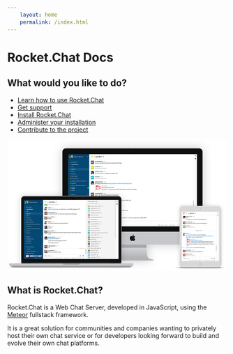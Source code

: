 ```yaml
---
    layout: home
    permalink: /index.html
---
```


# Rocket.Chat Docs

## What would you like to do?

- [Learn how to use Rocket.Chat](user-guides/)
- [Get support](getting-support/)
- [Install Rocket.Chat](installation/)
- [Administer your installation](administrator-guides/)
- [Contribute to the project](contributing/)

![image](mockup.png)

## What is Rocket.Chat?

Rocket.Chat is a Web Chat Server, developed in JavaScript, using the [Meteor](https://www.meteor.com/install) fullstack framework.

It is a great solution for communities and companies wanting to privately host their own chat service or for developers looking forward to build and evolve their own chat platforms.
